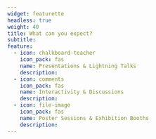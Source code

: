 ```yaml
---
widget: featurette
headless: true
weight: 40
title: What can you expect?
subtitle: 
feature:
  - icon: chalkboard-teacher
    icon_pack: fas
    name: Presentations & Lightning Talks
    description: 
  - icon: comments
    icon_pack: fas
    name: Interactivity & Discussions
    description: 
  - icon: file-image
    icon_pack: fas
    name: Poster Sessions & Exhibition Booths
    description: 
---
```

